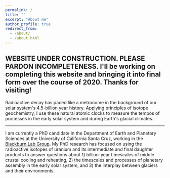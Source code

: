```yaml
---
permalink: /
title: ""
excerpt: "About me"
author_profile: true
redirect_from: 
  - /about/
  - /about.html
---
```

WEBSITE UNDER CONSTRUCTION. PLEASE PARDON INCOMPLETENESS.
I'll be working on completing this website and bringing it into final form over the course of 2020. Thanks for visiting!
---
Radioactive decay has paced like a metronome in the background of our solar system's 4.5-billion year history. Applying principles of isotope geochemistry, I use these natural atomic clocks to measure the tempos of processes in the early solar system and during Earth's glacial climates.

---
I am currently a PhD candidate in the Department of Earth and Planetary Sciences at the University of California Santa Cruz, working in the [Blackburn Lab Group](https://ucscgeochronology.sites.ucsc.edu/). My PhD research has focused on using the radioactive isotopes of uranium and its intermediate and final daughter products to answer questions about 1) billion-year timescales of middle crustal cooling and reheating, 2) the timescales and processes of planetary assembly in the early solar system, and 3) the interplay between glaciers and their environments.

